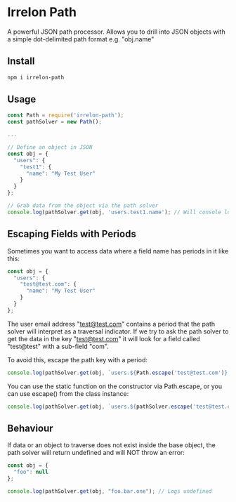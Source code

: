 # Irrelon Path
A powerful JSON path processor. Allows you to drill into JSON objects with a simple dot-delimited path format e.g. "obj.name"

## Install

```bash
npm i irrelon-path
```

## Usage
```js
const Path = require('irrelon-path');
const pathSolver = new Path();

...

// Define an object in JSON
const obj = {
  "users": {
    "test1": {
      "name": "My Test User"
    }
  }
};

// Grab data from the object via the path solver
console.log(pathSolver.get(obj, 'users.test1.name'); // Will console log "My Test User"
```

## Escaping Fields with Periods
Sometimes you want to access data where a field name has periods in it like this:

```js
const obj = {
  "users": {
    "test@test.com": {
      "name": "My Test User"
    }
  }
};
```

The user email address "test@test.com" contains a period that the path solver
will interpret as a traversal indicator. If we try to ask the path solver to get
the data in the key "test@test.com" it will look for a field called "test@test"
with a sub-field "com".

To avoid this, escape the path key with a period:

```js
console.log(pathSolver.get(obj, `users.${Path.escape('test@test.com')}.name`); // Will console log "My Test User"
```

You can use the static function on the constructor via Path.escape, or you can use escape() from the class instance:

```js
console.log(pathSolver.get(obj, `users.${pathSolver.escape('test@test.com')}.name`); // Will console log "My Test User"
```


## Behaviour
If data or an object to traverse does not exist inside the base object, the path solver will return undefined and will
NOT throw an error:

```js
const obj = {
  "foo": null
};

console.log(pathSolver.get(obj, "foo.bar.one"); // Logs undefined
```
